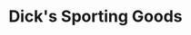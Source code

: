 ---
title: "Dick's Sporting Goods"
url: /las-vegas/dicks-sporting-goods-south-las-vegas-boulevard/
shop: sports
---